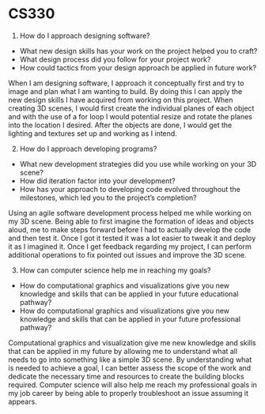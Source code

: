 # CS330

1.	How do I approach designing software?
-	What new design skills has your work on the project helped you to craft?
-	What design process did you follow for your project work?
-	How could tactics from your design approach be applied in future work?

When I am designing software, I approach it conceptually first and try to image and plan what I am wanting to build. By doing this I can apply the new design skills I have acquired from working on this project. When creating 3D scenes, I would first create the individual planes of each object and with the use of a for loop I would potential resize and rotate the planes into the location I desired. After the objects are done, I would get the lighting and textures set up and working as I intend. 

2.	How do I approach developing programs?
-	What new development strategies did you use while working on your 3D scene?
-	How did iteration factor into your development?
-	How has your approach to developing code evolved throughout the milestones, which led you to the project’s completion?

Using an agile software development process helped me while working on my 3D scene. Being able to first imagine the formation of ideas and objects aloud, me to make steps forward before I had to actually develop the code and then test it. Once I got it tested it was a lot easier to tweak it and deploy it as I imagined it. Once I get feedback regarding my project, I can perform additional operations to fix pointed out issues and improve the 3D scene.

3.	How can computer science help me in reaching my goals?
-	How do computational graphics and visualizations give you new knowledge and skills that can be applied in your future educational pathway?
-	How do computational graphics and visualizations give you new knowledge and skills that can be applied in your future professional pathway?

Computational graphics and visualization give me new knowledge and skills that can be applied in my future by allowing me to understand what all needs to go into something like a simple 3D scene. By understanding what is needed to achieve a goal, I can better assess the scope of the work and dedicate the necessary time and resources to create the building blocks required.  Computer science will also help me reach my professional goals in my job career by being able to properly troubleshoot an issue assuming it appears.
